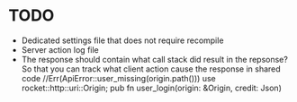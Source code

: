 TODO
====

- Dedicated settings file that does not require recompile
- Server action log file
- The response should contain what call stack did result in the repsonse? So that you can track what client action cause the response in shared code
    //Err(ApiError::user_missing(origin.path()))
    use rocket::http::uri::Origin;
    pub fn user_login(origin: &Origin, credit: Json<Credential>)